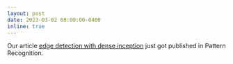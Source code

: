 ```yaml
---
layout: post
date: 2023-03-02 08:00:00-0400
inline: true
---
```


Our article [edge detection with dense inception](https://www.sciencedirect.com/science/article/pii/S0031320323001619?dgcid=coauthor) just got published in Pattern Recognition.
